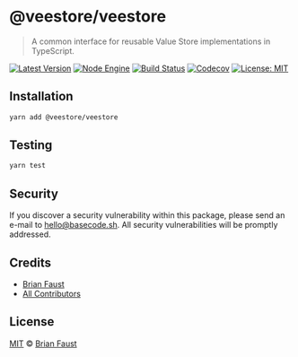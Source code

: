 # @veestore/veestore

> A common interface for reusable Value Store implementations in TypeScript.

[![Latest Version](https://badgen.now.sh/npm/v/@veestore/veestore)](https://www.npmjs.com/package/@veestore/veestore)
[![Node Engine](https://badgen.now.sh/npm/node/@veestore/veestore)](https://www.npmjs.com/package/@veestore/veestore)
[![Build Status](https://badgen.now.sh/circleci/github/veestore/veestore)](https://circleci.com/gh/veestore/veestore)
[![Codecov](https://badgen.now.sh/codecov/c/github/veestore/veestore)](https://codecov.io/gh/veestore/veestore)
[![License: MIT](https://badgen.now.sh/badge/license/MIT/green)](https://opensource.org/licenses/MIT)

## Installation

```bash
yarn add @veestore/veestore
```

## Testing

```bash
yarn test
```

## Security

If you discover a security vulnerability within this package, please send an e-mail to hello@basecode.sh. All security vulnerabilities will be promptly addressed.

## Credits

-   [Brian Faust](https://github.com/faustbrian)
-   [All Contributors](../../../../contributors)

## License

[MIT](LICENSE) © [Brian Faust](https://basecode.sh)
